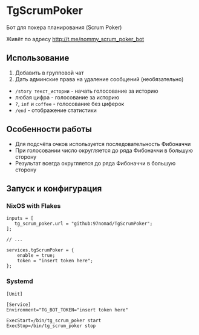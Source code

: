# TgScrumPoker

Бот для покера планирования (Scrum Poker)

Живёт по адресу http://t.me/nommy_scrum_poker_bot

## Использование

1. Добавить в групповой чат
2. Дать админские права на удаление сообщений (необязательно)

* `/story текст_истории` - начать голосование за историю
* любая цифра - голосование за историю
* `?`, `inf` и `coffee` - голосование без циферок 
* `/end` - отображение статистики

## Особенности работы

* Для подсчёта очков используется последовательность Фибоначчи
* При голосовании число округляется до ряда Фибоначчи в большую сторону
* Результат всегда округляется до ряда Фибоначчи в большую сторону

## Запуск и конфигурация

### NixOS with Flakes
```
inputs = [
   tg_scrum_poker.url = "github:97nomad/TgScrumPoker";
];

// ...

services.tgScrumPoker = {
	enable = true;
	token = "insert token here";
};
```

### Systemd
```
[Unit]

[Service]
Environment="TG_BOT_TOKEN="insert token here"

ExecStart=/bin/tg_scrum_poker start
ExecStop=/bin/tg_scrum_poker stop
```
